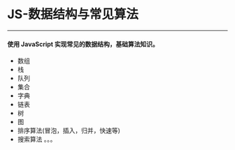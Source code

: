# JS-数据结构与常见算法
***
#### 使用 JavaScript 实现常见的数据结构，基础算法知识。
- 数组
- 栈
- 队列
- 集合
- 字典
- 链表
- 树
- 图
- 排序算法(冒泡，插入，归并，快速等)
- 搜索算法
。。。
